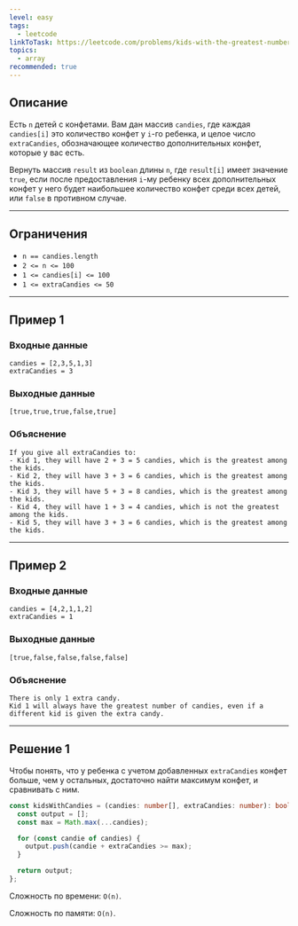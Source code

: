 ```yaml
---
level: easy
tags:
  - leetcode
linkToTask: https://leetcode.com/problems/kids-with-the-greatest-number-of-candies/description/
topics:
  - array
recommended: true
---
```

## Описание

Есть `n` детей с конфетами. Вам дан массив `candies`, где каждая` candies[i]` это количество конфет у `i`-го ребенка, и целое число `extraCandies`, обозначающее количество дополнительных конфет, которые у вас есть.

Вернуть массив `result` из `boolean` длины `n`, где `result[i]` имеет значение `true`, если после предоставления `i`-му ребенку всех дополнительных конфет у него будет наибольшее количество конфет среди всех детей, или `false` в противном случае.

---
## Ограничения

- `n == candies.length`
- `2 <= n <= 100`
- `1 <= candies[i] <= 100`
- `1 <= extraCandies <= 50`

---
## Пример 1

### Входные данные

```
candies = [2,3,5,1,3]
extraCandies = 3
```
### Выходные данные

```
[true,true,true,false,true]
```
### Объяснение

```
If you give all extraCandies to:
- Kid 1, they will have 2 + 3 = 5 candies, which is the greatest among the kids.
- Kid 2, they will have 3 + 3 = 6 candies, which is the greatest among the kids.
- Kid 3, they will have 5 + 3 = 8 candies, which is the greatest among the kids.
- Kid 4, they will have 1 + 3 = 4 candies, which is not the greatest among the kids.
- Kid 5, they will have 3 + 3 = 6 candies, which is the greatest among the kids.
```

---
## Пример 2

### Входные данные

```
candies = [4,2,1,1,2]
extraCandies = 1
```
### Выходные данные

```
[true,false,false,false,false]
```
### Объяснение

```
There is only 1 extra candy.
Kid 1 will always have the greatest number of candies, even if a different kid is given the extra candy.
```

---
## Решение 1

Чтобы понять, что у ребенка с учетом добавленных `extraCandies` конфет больше, чем у остальных, достаточно найти максимум конфет, и сравнивать с ним.

```typescript
const kidsWithCandies = (candies: number[], extraCandies: number): boolean[] => {
  const output = []; 
  const max = Math.max(...candies);

  for (const candie of candies) {
    output.push(candie + extraCandies >= max);
  }

  return output;
};
```

Сложность по времени: `O(n)`.

Сложность по памяти: `O(n)`.